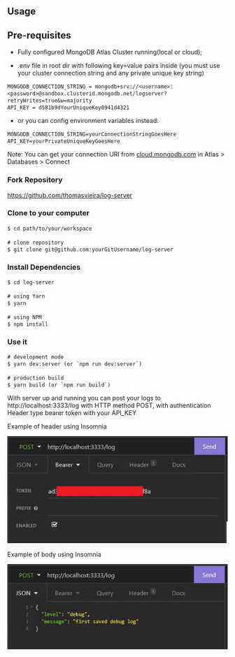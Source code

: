 ## Usage

## Pre-requisites
+ Fully configured MongoDB Atlas Cluster running(local or cloud);

+ .env file in root dir with following key=value pairs inside (you must use your cluster connection string and any private unique key string)
```
MONGODB_CONNECTION_STRING = mongodb+srv://<username>:<password>@sandbox.clusterid.mongodb.net/logserver?retryWrites=true&w=majority
API_KEY = d581b9dYourUniqueKey0941d4321
```
+ or you can config environment variables instead:
```
MONGODB_CONNECTION_STRING=yourConnectionStringGoesHere
API_KEY=yourPrivateUniqueKeyGoesHere
```
Note: You can get your connection URI from [cloud.mongodb.com](https://cloud.mongodb.com/) in Atlas > Databases > Connect

### Fork Repository

https://github.com/thomasvieira/log-server

### Clone to your computer

```
$ cd path/to/your/workspace

# clone repository
$ git clone git@github.com:yourGitUsername/log-server
```

### Install Dependencies

```
$ cd log-server

# using Yarn
$ yarn

# using NPM
$ npm install
```

### Use it

```
# development mode
$ yarn dev:server (or `npm run dev:server`)

# production build
$ yarn build (or `npm run build`)
```

With server up and running you can post your logs to http://localhost:3333/log with HTTP method POST, with authentication Header type bearer token with your API_KEY

Example of header using Insomnia

![Header Example Insomnia](https://github.com/thomasvieira/log-server/blob/main/assets/authenticationHeader.jpg)

Example of body using Insomnia

![Body Example Insomnia](https://github.com/thomasvieira/log-server/blob/main/assets/BodySample.jpg)
